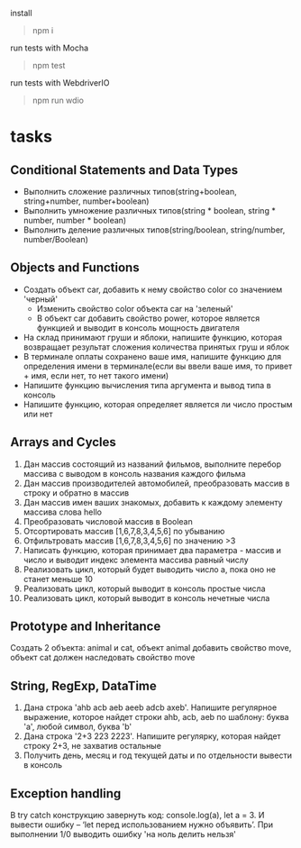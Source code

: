 install 
>npm i 

run tests with Mocha
>npm test

run tests with WebdriverIO
>npm run wdio



# tasks

## Conditional Statements and Data Types
- Выполнить сложение различных типов(string+boolean, string+number, number+boolean)
- Выполнить умножение различных типов(string * boolean, string * number, number * boolean)
- Выполнить деление различных типов(string/boolean, string/number, number/Boolean)

## Objects and Functions
- Создать объект car, добавить к нему свойство color со значением 'черный'
    - Изменить свойство color объекта car на 'зеленый'
    - В объект car добавить свойство power, которое является функцией и выводит в консоль мощность двигателя
- На склад принимают груши и яблоки, напишите функцию, которая возвращает результат сложения количества принятых груш и яблок
- В терминале оплаты сохранено ваше имя, напишите функцию для определения имени в терминале(если вы ввели ваше имя, то привет + имя, если нет, то нет такого имени)
- Напишите функцию вычисления типа аргумента и вывод типа в консоль
- Напишите функцию, которая определяет является ли число простым или нет

## Arrays and Cycles
1. Дан массив состоящий из названий фильмов, выполните перебор массива с выводом в консоль названия каждого фильма
2. Дан массив производителей автомобилей, преобразовать массив в строку и обратно в массив
3. Дан массив имен ваших знакомых, добавить к каждому элементу массива слова hello
4. Преобразовать числовой массив в Boolean
5. Отсортировать массив [1,6,7,8,3,4,5,6] по убыванию
6. Отфильтровать массив [1,6,7,8,3,4,5,6] по значению >3
7. Написать функцию, которая принимает два параметра - массив и число и выводит индекс элемента массива равный числу
8. Реализовать цикл, который будет выводить число а, пока оно не станет меньше 10
9. Реализовать цикл, который выводит в консоль простые числа
10. Реализовать цикл, который выводит в консоль нечетные числа

## Prototype and Inheritance
Создать 2 объекта: animal и cat, объект animal добавить свойство move, объект cat должен наследовать свойство move

## String, RegExp, DataTime
1. Дана строка 'ahb acb aeb aeeb adcb axeb'. Напишите регулярное выражение, которое найдет строки ahb, acb, aeb по шаблону: буква 'a', любой символ, буква 'b'
2. Дана строка '2+3 223 2223'. Напишите регулярку, которая найдет строку 2+3, не захватив остальные
3. Получить день, месяц и год текущей даты и по отдельности вывести в консоль

## Exception handling
В try catch конструкцию завернуть код: console.log(a), let a = 3. И вывести ошибку – ‘let перед использованием нужно объявить’. При выполнении 1/0  выводить ошибку 'на ноль делить нельзя'
